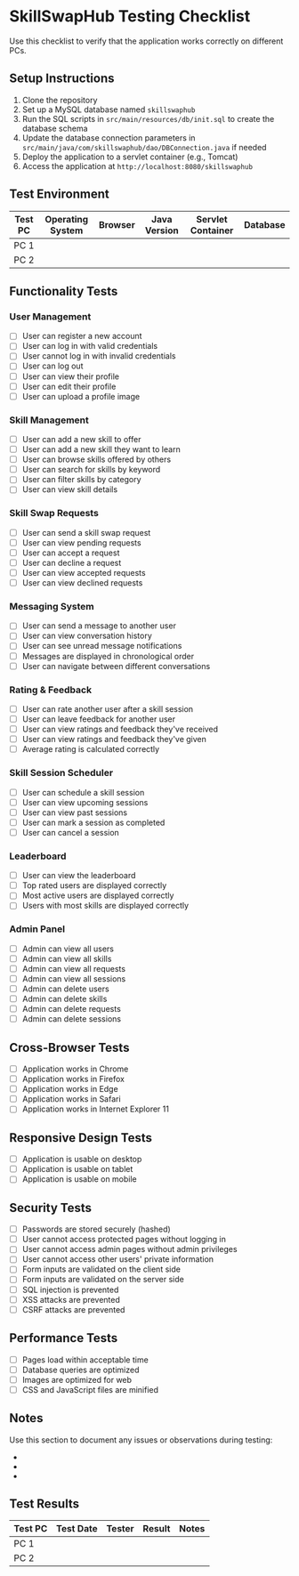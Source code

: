 # SkillSwapHub Testing Checklist

Use this checklist to verify that the application works correctly on different PCs.

## Setup Instructions

1. Clone the repository
2. Set up a MySQL database named `skillswaphub`
3. Run the SQL scripts in `src/main/resources/db/init.sql` to create the database schema
4. Update the database connection parameters in `src/main/java/com/skillswaphub/dao/DBConnection.java` if needed
5. Deploy the application to a servlet container (e.g., Tomcat)
6. Access the application at `http://localhost:8080/skillswaphub`

## Test Environment

| Test PC | Operating System | Browser | Java Version | Servlet Container | Database |
|---------|------------------|---------|--------------|-------------------|----------|
| PC 1    |                  |         |              |                   |          |
| PC 2    |                  |         |              |                   |          |

## Functionality Tests

### User Management

- [ ] User can register a new account
- [ ] User can log in with valid credentials
- [ ] User cannot log in with invalid credentials
- [ ] User can log out
- [ ] User can view their profile
- [ ] User can edit their profile
- [ ] User can upload a profile image

### Skill Management

- [ ] User can add a new skill to offer
- [ ] User can add a new skill they want to learn
- [ ] User can browse skills offered by others
- [ ] User can search for skills by keyword
- [ ] User can filter skills by category
- [ ] User can view skill details

### Skill Swap Requests

- [ ] User can send a skill swap request
- [ ] User can view pending requests
- [ ] User can accept a request
- [ ] User can decline a request
- [ ] User can view accepted requests
- [ ] User can view declined requests

### Messaging System

- [ ] User can send a message to another user
- [ ] User can view conversation history
- [ ] User can see unread message notifications
- [ ] Messages are displayed in chronological order
- [ ] User can navigate between different conversations

### Rating & Feedback

- [ ] User can rate another user after a skill session
- [ ] User can leave feedback for another user
- [ ] User can view ratings and feedback they've received
- [ ] User can view ratings and feedback they've given
- [ ] Average rating is calculated correctly

### Skill Session Scheduler

- [ ] User can schedule a skill session
- [ ] User can view upcoming sessions
- [ ] User can view past sessions
- [ ] User can mark a session as completed
- [ ] User can cancel a session

### Leaderboard

- [ ] User can view the leaderboard
- [ ] Top rated users are displayed correctly
- [ ] Most active users are displayed correctly
- [ ] Users with most skills are displayed correctly

### Admin Panel

- [ ] Admin can view all users
- [ ] Admin can view all skills
- [ ] Admin can view all requests
- [ ] Admin can view all sessions
- [ ] Admin can delete users
- [ ] Admin can delete skills
- [ ] Admin can delete requests
- [ ] Admin can delete sessions

## Cross-Browser Tests

- [ ] Application works in Chrome
- [ ] Application works in Firefox
- [ ] Application works in Edge
- [ ] Application works in Safari
- [ ] Application works in Internet Explorer 11

## Responsive Design Tests

- [ ] Application is usable on desktop
- [ ] Application is usable on tablet
- [ ] Application is usable on mobile

## Security Tests

- [ ] Passwords are stored securely (hashed)
- [ ] User cannot access protected pages without logging in
- [ ] User cannot access admin pages without admin privileges
- [ ] User cannot access other users' private information
- [ ] Form inputs are validated on the client side
- [ ] Form inputs are validated on the server side
- [ ] SQL injection is prevented
- [ ] XSS attacks are prevented
- [ ] CSRF attacks are prevented

## Performance Tests

- [ ] Pages load within acceptable time
- [ ] Database queries are optimized
- [ ] Images are optimized for web
- [ ] CSS and JavaScript files are minified

## Notes

Use this section to document any issues or observations during testing:

- 
- 
- 

## Test Results

| Test PC | Test Date | Tester | Result | Notes |
|---------|-----------|--------|--------|-------|
| PC 1    |           |        |        |       |
| PC 2    |           |        |        |       |
